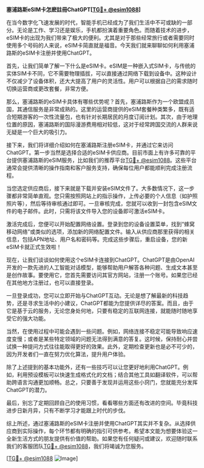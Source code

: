 **塞浦路斯eSIM卡怎麽註冊ChatGPT[[TG💪+ @esim1088](https://t.me/s/esim1088)]**

在当今数字化飞速发展的时代，智能手机已经成为了我们生活中不可或缺的一部分。无论是工作、学习还是娱乐，手机都扮演着重要角色。而随着技术的进步，eSIM卡的出现为我们带来了极大的便利。尤其是对于那些经常旅行或者需要同时使用多个号码的人来说，eSIM卡简直就是福音。今天我们就来聊聊如何利用塞浦路斯的eSIM卡注册并使用ChatGPT。

首先，让我们简单了解一下什么是eSIM卡。eSIM是一种嵌入式SIM卡，与传统的实体SIM卡不同，它不需要物理插拔，可以直接通过网络下载到设备中。这种设计不仅减少了设备体积，还大大提高了用户的灵活性。用户可以根据自己的需求随时切换运营商或更改套餐，非常方便。

那么，塞浦路斯的eSIM卡具体有哪些优势呢？首先，塞浦路斯作为一个欧盟成员国，其通信服务是非常成熟的。这里的运营商提供的eSIM套餐种类繁多，既有适合短期游客的一次性流量包，也有针对长期居民的月度订阅计划。其次，由于地理位置的原因，塞浦路斯的国际漫游费用相对较低，这对于经常跨国交流的人群来说无疑是一个巨大的吸引力。

接下来，我们将详细介绍如何在塞浦路斯注册eSIM卡，并通过它来访问ChatGPT。第一步当然是选择合适的eSIM卡供应商。目前市面上有许多可靠的平台提供塞浦路斯的eSIM服务，比如我们的推荐平台[TG💪+ @esim1088](https://t.me/s/esim1088)。这些平台通常会提供清晰的操作指南和客户服务支持，确保每位用户都能顺利完成注册流程。

当您选定供应商后，接下来就是下载并安装eSIM文件了。大多数情况下，这一步骤都非常简单直观。您只需按照网站上的指示操作，上传必要的个人信息（如护照照片等），然后等待审核通过即可。一旦审核完成，您就可以收到一封包含eSIM文件的电子邮件。此时，只需将该文件导入您的设备即可激活eSIM卡。

激活完成后，您便可以开始配置网络设置。登录到您的设备设置菜单，找到“蜂窝移动网络”或类似的选项，添加新的网络配置文件。输入从供应商那里获得的相关信息，包括APN地址、用户名和密码等。完成这些步骤后，重启设备，您的新eSIM卡就正式生效啦！

现在，让我们谈谈如何使用这个eSIM卡连接到ChatGPT。ChatGPT是由OpenAI开发的一款先进的人工智能对话模型，能够帮助用户解答各种问题、生成文本甚至是创作故事。要使用它，您首先需要访问其官方网站，注册一个账号。如果您已经在其他地方注册过，也可以直接登录。

一旦登录成功，您可以立即开始与ChatGPT互动。无论是想了解最新的科技趋势，还是寻求生活中的小建议，ChatGPT都能为您提供详尽的答案。而且，由于它是基于云的服务，无论您身处何地，只要有稳定的互联网连接，就能随时随地享受它的强大功能。

当然，在使用过程中可能会遇到一些问题。例如，网络连接不稳定可能导致响应速度变慢；或者是某些特定领域的问题无法得到满意的答复。这时候，保持耐心并尝试换一种提问方式往往能取得更好的效果。此外，定期检查更新也是必不可少的，因为开发者们一直在努力优化算法，提升用户体验。

除了上述提到的基本功能外，还有一些技巧可以让您更好地利用ChatGPT。例如，利用预设模板可以快速生成格式化的文档；结合其他工具如翻译软件，可以帮助跨语言沟通更加顺畅。总之，只要善于发现并运用这些小窍门，您就能充分发挥ChatGPT的潜力。

最后，别忘了定期回顾自己的使用习惯，看看哪些方面还有改进的空间。毕竟科技进步日新月异，只有不断学习才能跟上时代的步伐。

综上所述，通过塞浦路斯的eSIM卡注册并使用ChatGPT其实并不复杂。从选择供应商到实际操作，每个环节都有明确的指引可供参考。希望本文能为想要体验这一全新生活方式的朋友提供有价值的帮助。如果您有任何疑问或建议，欢迎随时联系我们的客服团队[TG💪+ @esim1088](https://t.me/s/esim1088)，我们将竭诚为您服务。

[[TG💪+ @esim1088](https://t.me/s/esim1088) ![Image](https://i.postimg.cc/4NQfJmqS/Snipaste-2025-05-13-00-14-12.png)]
